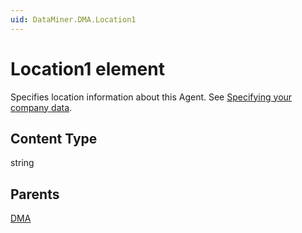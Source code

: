 ```yaml
---
uid: DataMiner.DMA.Location1
---
```


# Location1 element

Specifies location information about this Agent.
See [Specifying your company data](xref:Specifying_your_company_data).

## Content Type

string

## Parents

[DMA](xref:DataMiner.DMA)
